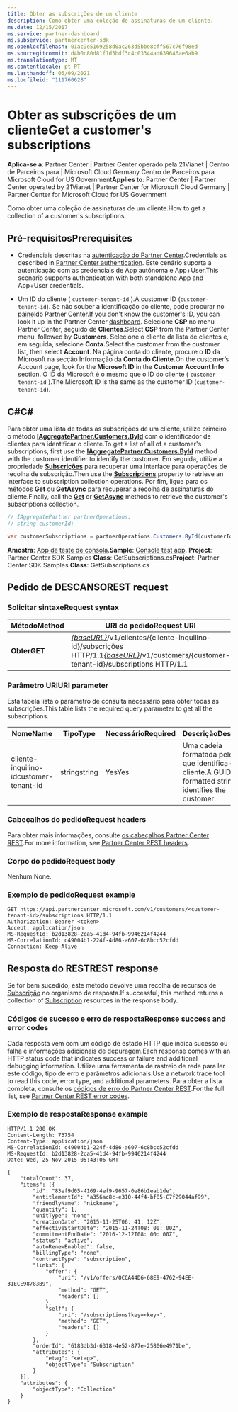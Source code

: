 ```yaml
---
title: Obter as subscrições de um cliente
description: Como obter uma coleção de assinaturas de um cliente.
ms.date: 12/15/2017
ms.service: partner-dashboard
ms.subservice: partnercenter-sdk
ms.openlocfilehash: 01ac9e5169258d0ac263d5bbe8cff567c76f98ed
ms.sourcegitcommit: d4b0c80d81f1d5bdf3c4c03344ad639646ae6ab9
ms.translationtype: MT
ms.contentlocale: pt-PT
ms.lasthandoff: 06/09/2021
ms.locfileid: "111760628"
---
```

# <a name="get-a-customers-subscriptions"></a><span data-ttu-id="bacbc-103">Obter as subscrições de um cliente</span><span class="sxs-lookup"><span data-stu-id="bacbc-103">Get a customer's subscriptions</span></span>

<span data-ttu-id="bacbc-104">**Aplica-se a**: Partner Center | Partner Center operado pela 21Vianet | Centro de Parceiros para | Microsoft Cloud Germany Centro de Parceiros para Microsoft Cloud for US Government</span><span class="sxs-lookup"><span data-stu-id="bacbc-104">**Applies to**: Partner Center | Partner Center operated by 21Vianet | Partner Center for Microsoft Cloud Germany | Partner Center for Microsoft Cloud for US Government</span></span>

<span data-ttu-id="bacbc-105">Como obter uma coleção de assinaturas de um cliente.</span><span class="sxs-lookup"><span data-stu-id="bacbc-105">How to get a collection of a customer's subscriptions.</span></span>

## <a name="prerequisites"></a><span data-ttu-id="bacbc-106">Pré-requisitos</span><span class="sxs-lookup"><span data-stu-id="bacbc-106">Prerequisites</span></span>

- <span data-ttu-id="bacbc-107">Credenciais descritas na [autenticação do Partner Center](partner-center-authentication.md).</span><span class="sxs-lookup"><span data-stu-id="bacbc-107">Credentials as described in [Partner Center authentication](partner-center-authentication.md).</span></span> <span data-ttu-id="bacbc-108">Este cenário suporta a autenticação com as credenciais de App autónoma e App+User.</span><span class="sxs-lookup"><span data-stu-id="bacbc-108">This scenario supports authentication with both standalone App and App+User credentials.</span></span>

- <span data-ttu-id="bacbc-109">Um ID do cliente ( `customer-tenant-id` ).</span><span class="sxs-lookup"><span data-stu-id="bacbc-109">A customer ID (`customer-tenant-id`).</span></span> <span data-ttu-id="bacbc-110">Se não souber a identificação do cliente, pode procurar no [painel](https://partner.microsoft.com/dashboard)do Partner Center.</span><span class="sxs-lookup"><span data-stu-id="bacbc-110">If you don't know the customer's ID, you can look it up in the Partner Center [dashboard](https://partner.microsoft.com/dashboard).</span></span> <span data-ttu-id="bacbc-111">Selecione **CSP** no menu Partner Center, seguido de **Clientes**.</span><span class="sxs-lookup"><span data-stu-id="bacbc-111">Select **CSP** from the Partner Center menu, followed by **Customers**.</span></span> <span data-ttu-id="bacbc-112">Selecione o cliente da lista de clientes e, em seguida, selecione **Conta.**</span><span class="sxs-lookup"><span data-stu-id="bacbc-112">Select the customer from the customer list, then select **Account**.</span></span> <span data-ttu-id="bacbc-113">Na página conta do cliente, procure o **ID** da Microsoft na secção Informação da **Conta do Cliente.**</span><span class="sxs-lookup"><span data-stu-id="bacbc-113">On the customer’s Account page, look for the **Microsoft ID** in the **Customer Account Info** section.</span></span> <span data-ttu-id="bacbc-114">O ID da Microsoft é o mesmo que o ID do cliente ( `customer-tenant-id` ).</span><span class="sxs-lookup"><span data-stu-id="bacbc-114">The Microsoft ID is the same as the customer ID  (`customer-tenant-id`).</span></span>

## <a name="c"></a><span data-ttu-id="bacbc-115">C\#</span><span class="sxs-lookup"><span data-stu-id="bacbc-115">C\#</span></span>

<span data-ttu-id="bacbc-116">Para obter uma lista de todas as subscrições de um cliente, utilize primeiro o método [**IAggregatePartner.Customers.ById**](/dotnet/api/microsoft.store.partnercenter.customers.icustomercollection.byid) com o identificador de clientes para identificar o cliente.</span><span class="sxs-lookup"><span data-stu-id="bacbc-116">To get a list of all of a customer's subscriptions, first use the [**IAggregatePartner.Customers.ById**](/dotnet/api/microsoft.store.partnercenter.customers.icustomercollection.byid) method with the customer identifier to identify the customer.</span></span> <span data-ttu-id="bacbc-117">Em seguida, utilize a propriedade [**Subscrições**](/dotnet/api/microsoft.store.partnercenter.customers.icustomer.subscriptions) para recuperar uma interface para operações de recolha de subscrição.</span><span class="sxs-lookup"><span data-stu-id="bacbc-117">Then use the [**Subscriptions**](/dotnet/api/microsoft.store.partnercenter.customers.icustomer.subscriptions) property to retrieve an interface to subscription collection operations.</span></span> <span data-ttu-id="bacbc-118">Por fim, ligue para os métodos [**Get**](/dotnet/api/microsoft.store.partnercenter.subscriptions.isubscriptioncollection.get) ou [**GetAsync**](/dotnet/api/microsoft.store.partnercenter.subscriptions.isubscriptioncollection.getasync) para recuperar a recolha de assinaturas do cliente.</span><span class="sxs-lookup"><span data-stu-id="bacbc-118">Finally, call the [**Get**](/dotnet/api/microsoft.store.partnercenter.subscriptions.isubscriptioncollection.get) or [**GetAsync**](/dotnet/api/microsoft.store.partnercenter.subscriptions.isubscriptioncollection.getasync) methods to retrieve the customer's subscriptions collection.</span></span>

``` csharp
// IAggregatePartner partnerOperations;
// string customerId;

var customerSubscriptions = partnerOperations.Customers.ById(customerId).Subscriptions.Get();
```

<span data-ttu-id="bacbc-119">**Amostra**: [App de teste de consola](console-test-app.md).</span><span class="sxs-lookup"><span data-stu-id="bacbc-119">**Sample**: [Console test app](console-test-app.md).</span></span> <span data-ttu-id="bacbc-120">**Project**: Partner Center SDK Samples **Class**: GetSubscriptions.cs</span><span class="sxs-lookup"><span data-stu-id="bacbc-120">**Project**: Partner Center SDK Samples **Class**: GetSubscriptions.cs</span></span>

## <a name="rest-request"></a><span data-ttu-id="bacbc-121">Pedido de DESCANSO</span><span class="sxs-lookup"><span data-stu-id="bacbc-121">REST request</span></span>

### <a name="request-syntax"></a><span data-ttu-id="bacbc-122">Solicitar sintaxe</span><span class="sxs-lookup"><span data-stu-id="bacbc-122">Request syntax</span></span>

| <span data-ttu-id="bacbc-123">Método</span><span class="sxs-lookup"><span data-stu-id="bacbc-123">Method</span></span>  | <span data-ttu-id="bacbc-124">URI do pedido</span><span class="sxs-lookup"><span data-stu-id="bacbc-124">Request URI</span></span>                                                                                          |
|---------|------------------------------------------------------------------------------------------------------|
| <span data-ttu-id="bacbc-125">**Obter**</span><span class="sxs-lookup"><span data-stu-id="bacbc-125">**GET**</span></span> | <span data-ttu-id="bacbc-126">[*{baseURL}*](partner-center-rest-urls.md)/v1/clientes/{cliente-inquilino-id}/subscrições HTTP/1.1</span><span class="sxs-lookup"><span data-stu-id="bacbc-126">[*{baseURL}*](partner-center-rest-urls.md)/v1/customers/{customer-tenant-id}/subscriptions HTTP/1.1</span></span> |

### <a name="uri-parameter"></a><span data-ttu-id="bacbc-127">Parâmetro URI</span><span class="sxs-lookup"><span data-stu-id="bacbc-127">URI parameter</span></span>

<span data-ttu-id="bacbc-128">Esta tabela lista o parâmetro de consulta necessário para obter todas as subscrições.</span><span class="sxs-lookup"><span data-stu-id="bacbc-128">This table lists the required query parameter to get all the subscriptions.</span></span>

| <span data-ttu-id="bacbc-129">Nome</span><span class="sxs-lookup"><span data-stu-id="bacbc-129">Name</span></span>               | <span data-ttu-id="bacbc-130">Tipo</span><span class="sxs-lookup"><span data-stu-id="bacbc-130">Type</span></span>   | <span data-ttu-id="bacbc-131">Necessário</span><span class="sxs-lookup"><span data-stu-id="bacbc-131">Required</span></span> | <span data-ttu-id="bacbc-132">Descrição</span><span class="sxs-lookup"><span data-stu-id="bacbc-132">Description</span></span>                                           |
|--------------------|--------|----------|-------------------------------------------------------|
| <span data-ttu-id="bacbc-133">cliente-inquilino-id</span><span class="sxs-lookup"><span data-stu-id="bacbc-133">customer-tenant-id</span></span> | <span data-ttu-id="bacbc-134">string</span><span class="sxs-lookup"><span data-stu-id="bacbc-134">string</span></span> | <span data-ttu-id="bacbc-135">Yes</span><span class="sxs-lookup"><span data-stu-id="bacbc-135">Yes</span></span>      | <span data-ttu-id="bacbc-136">Uma cadeia formatada pelo GUID que identifica o cliente.</span><span class="sxs-lookup"><span data-stu-id="bacbc-136">A GUID-formatted string that identifies the customer.</span></span> |

### <a name="request-headers"></a><span data-ttu-id="bacbc-137">Cabeçalhos do pedido</span><span class="sxs-lookup"><span data-stu-id="bacbc-137">Request headers</span></span>

<span data-ttu-id="bacbc-138">Para obter mais informações, consulte [os cabeçalhos Partner Center REST](headers.md).</span><span class="sxs-lookup"><span data-stu-id="bacbc-138">For more information, see [Partner Center REST headers](headers.md).</span></span>

### <a name="request-body"></a><span data-ttu-id="bacbc-139">Corpo do pedido</span><span class="sxs-lookup"><span data-stu-id="bacbc-139">Request body</span></span>

<span data-ttu-id="bacbc-140">Nenhum.</span><span class="sxs-lookup"><span data-stu-id="bacbc-140">None.</span></span>

### <a name="request-example"></a><span data-ttu-id="bacbc-141">Exemplo de pedido</span><span class="sxs-lookup"><span data-stu-id="bacbc-141">Request example</span></span>

```http
GET https://api.partnercenter.microsoft.com/v1/customers/<customer-tenant-id>/subscriptions HTTP/1.1
Authorization: Bearer <token>
Accept: application/json
MS-RequestId: b2d13828-2ca5-41d4-94fb-9946214f4244
MS-CorrelationId: c49004b1-224f-4d86-a607-6c8bcc52cfdd
Connection: Keep-Alive
```

## <a name="rest-response"></a><span data-ttu-id="bacbc-142">Resposta do REST</span><span class="sxs-lookup"><span data-stu-id="bacbc-142">REST response</span></span>

<span data-ttu-id="bacbc-143">Se for bem sucedido, este método devolve uma recolha de recursos de [Subscrição](subscription-resources.md) no organismo de resposta.</span><span class="sxs-lookup"><span data-stu-id="bacbc-143">If successful, this method returns a collection of [Subscription](subscription-resources.md) resources in the response body.</span></span>

### <a name="response-success-and-error-codes"></a><span data-ttu-id="bacbc-144">Códigos de sucesso e erro de resposta</span><span class="sxs-lookup"><span data-stu-id="bacbc-144">Response success and error codes</span></span>

<span data-ttu-id="bacbc-145">Cada resposta vem com um código de estado HTTP que indica sucesso ou falha e informações adicionais de depuragem.</span><span class="sxs-lookup"><span data-stu-id="bacbc-145">Each response comes with an HTTP status code that indicates success or failure and additional debugging information.</span></span> <span data-ttu-id="bacbc-146">Utilize uma ferramenta de rastreio de rede para ler este código, tipo de erro e parâmetros adicionais.</span><span class="sxs-lookup"><span data-stu-id="bacbc-146">Use a network trace tool to read this code, error type, and additional parameters.</span></span> <span data-ttu-id="bacbc-147">Para obter a lista completa, consulte os [códigos de erro do Partner Center REST](error-codes.md).</span><span class="sxs-lookup"><span data-stu-id="bacbc-147">For the full list, see [Partner Center REST error codes](error-codes.md).</span></span>

### <a name="response-example"></a><span data-ttu-id="bacbc-148">Exemplo de resposta</span><span class="sxs-lookup"><span data-stu-id="bacbc-148">Response example</span></span>

```http
HTTP/1.1 200 OK
Content-Length: 73754
Content-Type: application/json
MS-CorrelationId: c49004b1-224f-4d86-a607-6c8bcc52cfdd
MS-RequestId: b2d13828-2ca5-41d4-94fb-9946214f4244
Date: Wed, 25 Nov 2015 05:43:06 GMT

{
    "totalCount": 37,
    "items": [{
        "id": "83ef9d05-4169-4ef9-9657-0e86b1eab1de",
        "entitlementId": "a356ac8c-e310-44f4-bf85-C7f29044af99",
        "friendlyName": "nickname",
        "quantity": 1,
        "unitType": "none",
        "creationDate": "2015-11-25T06: 41: 12Z",
        "effectiveStartDate": "2015-11-24T08: 00: 00Z",
        "commitmentEndDate": "2016-12-12T08: 00: 00Z",
        "status": "active",
        "autoRenewEnabled": false,
        "billingType": "none",
        "contractType": "subscription",
        "links": {
            "offer": {
                "uri": "/v1/offers/0CCA44D6-68E9-4762-94EE-31ECE98783B9",
                "method": "GET",
                "headers": []
            },
            "self": {
                "uri": "/subscriptions?key=<key>",
                "method": "GET",
                "headers": []
            }
        },
        "orderId": "6183db3d-6318-4e52-877e-25806e4971be",
        "attributes": {
            "etag": "<etag>",
            "objectType": "Subscription"
        }
    }],
    "attributes": {
        "objectType": "Collection"
    }
}
```
